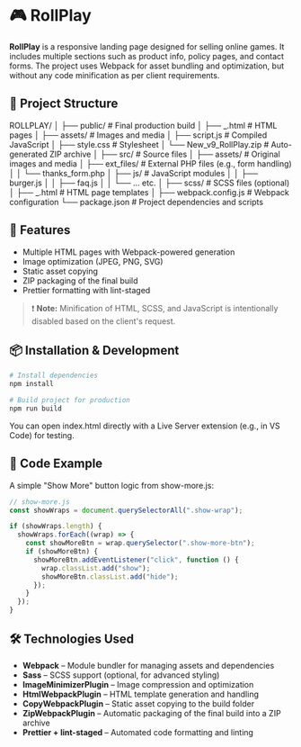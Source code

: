 # 🎮 RollPlay

**RollPlay** is a responsive landing page designed for selling online games. It includes multiple sections such as product info, policy pages, and contact forms. The project uses Webpack for asset bundling and optimization, but without any code minification as per client requirements.

## 📁 Project Structure

ROLLPLAY/
│
├── public/ # Final production build
│ ├── _.html # HTML pages
│ ├── assets/ # Images and media
│ ├── script.js # Compiled JavaScript
│ ├── style.css # Stylesheet
│ └── New_v9_RollPlay.zip # Auto-generated ZIP archive
│
├── src/ # Source files
│ ├── assets/ # Original images and media
│ ├── ext_files/ # External PHP files (e.g., form handling)
│ │ └── thanks_form.php
│ ├── js/ # JavaScript modules
│ │ ├── burger.js
│ │ ├── faq.js
│ │ └── ... etc.
│ ├── scss/ # SCSS files (optional)
│ ├── _.html # HTML page templates
│
├── webpack.config.js # Webpack configuration
└── package.json # Project dependencies and scripts

## 🚀 Features

- Multiple HTML pages with Webpack-powered generation
- Image optimization (JPEG, PNG, SVG)
- Static asset copying
- ZIP packaging of the final build
- Prettier formatting with lint-staged

> ❗ **Note:** Minification of HTML, SCSS, and JavaScript is intentionally disabled based on the client's request.

## 📦 Installation & Development

```bash
# Install dependencies
npm install

# Build project for production
npm run build

```

You can open index.html directly with a Live Server extension (e.g., in VS Code) for testing.

## 🧠 Code Example
A simple "Show More" button logic from show-more.js:

```javascript
// show-more.js
const showWraps = document.querySelectorAll(".show-wrap");

if (showWraps.length) {
  showWraps.forEach((wrap) => {
    const showMoreBtn = wrap.querySelector(".show-more-btn");
    if (showMoreBtn) {
      showMoreBtn.addEventListener("click", function () {
        wrap.classList.add("show");
        showMoreBtn.classList.add("hide");
      });
    }
  });
}
```

## 🛠️ Technologies Used

- **Webpack** – Module bundler for managing assets and dependencies
- **Sass** – SCSS support (optional, for advanced styling)
- **ImageMinimizerPlugin** – Image compression and optimization
- **HtmlWebpackPlugin** – HTML template generation and handling
- **CopyWebpackPlugin** – Static asset copying to the build folder
- **ZipWebpackPlugin** – Automatic packaging of the final build into a ZIP archive
- **Prettier + lint-staged** – Automated code formatting and linting


